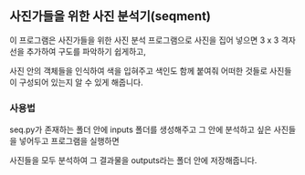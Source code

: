 ## 사진가들을 위한 사진 분석기(seqment)

이 프로그램은 사진가들을 위한 사진 분석 프로그램으로 사진을 집어 넣으면 3 x 3 격자선을 추가하여 구도를 파악하기 쉽게하고,

사진 안의 객체들을 인식하여 색을 입혀주고 색인도 함께 붙여줘 어떠한 것들로 사진들이 구성되어 있는지 알 수 있게 해줍니다.

### 사용법
seq.py가 존재하는 폴더 안에 inputs 폴더를 생성해주고 그 안에 분석하고 싶은 사진들을 넣어두고 프로그램을 실행하면

사진들을 모두 분석하여 그 결과물을 outputs라는 폴더 안에 저장해줍니다.
